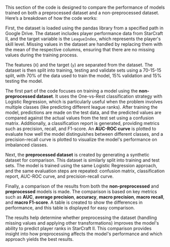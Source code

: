 This section of the code is designed to compare the performance of models trained on both a preprocessed dataset and a non-preprocessed dataset. Here’s a breakdown of how the code works:

First, the dataset is loaded using the pandas library from a specified path in Google Drive. The dataset includes player performance data from StarCraft II, and the target variable is the `LeagueIndex`, which represents the player's skill level. Missing values in the dataset are handled by replacing them with the mean of the respective columns, ensuring that there are no missing values during the training process.

The features (`X`) and the target (`y`) are separated from the dataset. The dataset is then split into training, testing and validate sets using a 70-15-15 split, with 70% of the data used to train the model, 15% validation and 15% testing the model.

The first part of the code focuses on training a model using the **non-preprocessed dataset**. It uses the One-vs-Rest classification strategy with Logistic Regression, which is particularly useful when the problem involves multiple classes (like predicting different league ranks). After training the model, predictions are made on the test data, and the predicted values are compared against the actual values from the test set using a confusion matrix. Additionally, a classification report is generated, providing metrics such as precision, recall, and F1-score. An **AUC-ROC curve** is plotted to evaluate how well the model distinguishes between different classes, and a precision-recall curve is plotted to visualize the model's performance on imbalanced classes.

Next, the **preprocessed dataset** is created by generating a synthetic dataset for comparison. This dataset is similarly split into training and test sets. The model is trained using the same Logistic Regression approach, and the same evaluation steps are repeated: confusion matrix, classification report, AUC-ROC curve, and precision-recall curve.

Finally, a comparison of the results from both the **non-preprocessed** and **preprocessed** models is made. The comparison is based on key metrics such as **AUC**, **average precision**, **accuracy**, **macro precision**, **macro recall**, and **macro F1-score**. A table is created to show the differences in performance, and this table is displayed for easy comparison.

The results help determine whether preprocessing the dataset (handling missing values and applying other transformations) improves the model's ability to predict player ranks in StarCraft II. This comparison provides insight into how preprocessing affects the model's performance and which approach yields the best results.
